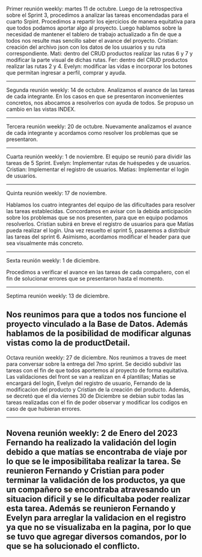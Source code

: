 
Primer reunión weekly: martes 11 de octubre.
Luego de la retrospectiva sobre el Sprint 3, procedimos a analizar las tareas encomendadas para el cuarto Srpint. 
Procedimos a repartir los ejercicios de manera equitativa para que todos podamos aportar algo al proyecto.
Luego hablamos sobre la necesidad de mantener el tablero de trabajo actualizado a fin de que a todos nos resulte mas sencillo saber el avance del proyecto.
Cristian: creación del archivo json con los datos de los usuarios y su ruta correspondiente.
Mati: dentro del CRUD productos realizar las rutas 6 y 7 y modificar la parte visual de dichas rutas.
Fer: dentro del CRUD productos realizar las rutas 2 y 4.
Evelyn: modificar las vidas e incorporar los botones que permitan ingresar a perfil, comprar y ayuda.

---------------------------------------------------------------------------------------------------------


Segunda reunión weekly: 14 de octubre.
Analizamos el avance de las tareas de cada integrante.
En los casos en que se presentaron inconvenientes concretos, nos abocamos a resolverlos con ayuda de todos.
Se propuso un cambio en las vistas INDEX.


--------------------------------------------------------------------------------------------------------

Tercera reunión weekly: 20 de octubre.
Nuevamente analizamos el avance de cada integrante y acordamos como resolver los problemas que se presentaron.


--------------------------------------------------------------------------------------------------------

Cuarta reunión weekly: 1 de noviembre.
El equipo se reunió para dividir las tareas de 5 Sprint.
Evelyn: Implementar rutas de huéspedes y de usuarios.
Cristian: Implementar el registro de usuarios.
Matias: Implementar el login de usuarios.

--------------------------------------------------------------------------------------------------------

Quinta reunión weekly: 17 de noviembre.

Hablamos los cuatro integrantes del equipo de las dificultades para resolver las tareas establecidas. 
Concordamos en avisar con la debida anticipación sobre los problemas que se nos presenten, para que en equipo podamos resolverlos.
Cristian subirá en breve el registro de usuarios para que Matías pueda realizar el login.
Una vez resuelto el sprint 5, pasaremos a distribuir las tareas del sprint 6. 
Asimismo, acordamos modificar el header para que sea visualmente más concreto. 

--------------------------------------------------------------------------------------------------------

Sexta reunión weekly: 1 de diciembre.

Procedimos a verificar el avance en las tareas de cada compañero, con el fin de solucionar errores que se presentaron hasta el momento.

--------------------------------------------------------------------------------------------------------

Septima reunión weekly: 13 de diciembre.

Nos reunimos para que a todos nos funcione el proyecto vinculado a la Base de Datos. Además hablamos de la posibilidad de modificar algunas vistas como la de productDetail.
--------------------------------------------------------------------------------------------------------
Octava reunión weekly: 27 de diciembre. 
Nos reunimos a traves de meet para conversar sobre la entrega del 7mo sprint. Se decidió subdivir las tareas con el fin de que todos aportemos al proyecto de forma equitativa. Las validaciones del front se van a realizan en 4 plantillas; Matias se encargará del login, Evelyn  del registro de usuario, Fernando de la modificacion del producto y Cristian de la creación del producto. Además, se decretó que el dia viernes 30 de Diciembre se debian subir todas las tareas realizadas con el fin de poder observar y modificar los codigos en caso de que hubieran errores.

--------------------------------------------------------------------------------------------------------

Novena reunión weekly: 2 de Enero del 2023
Fernando ha realizado la validación del login debido a que matías se encontraba de viaje por lo que se le imposibilitaba realizar la tarea.
Se reunieron Fernando y Cristian para poder terminar la validación de los productos, ya que un compañero se encontraba atravesando un situacion dificil y se le dificultaba poder realizar esta tarea. 
Además se reunieron Fernando y Evelyn para arreglar la validacion en el registro ya que no se visualizaba en la pagina, por lo que se tuvo que agregar diversos comandos, por lo que se ha solucionado el conflicto. 
--------------------------------------------------------------------------------------------------------
